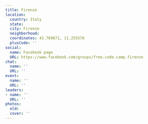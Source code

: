 ```yaml
---
title: Firenze
location:
  country: Italy
  state: 
  city: Firenze
  neighborhood: 
  coordinates: 43.769871, 11.255576
  plusCode: ''
social:
  name: Facebook page
  URL: https://www.facebook.com/groups/free.code.camp.firenze
chat:
  name: ''
  URL: ''
event:
  name: ''
  URL: ''
leaders:
- name: ''
  URL: ''
photos:
  old: 
  cover: ''
---
```

